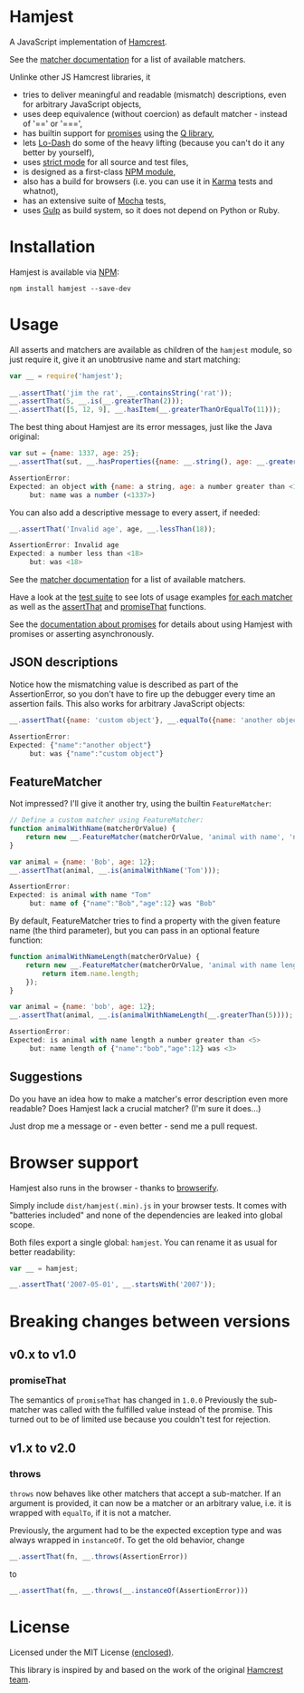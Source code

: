 # Hamjest
A JavaScript implementation of [Hamcrest](http://hamcrest.org).

See the [matcher documentation](https://github.com/rluba/hamjest/wiki/Matcher-documentation) for a list of available matchers.

Unlinke other JS Hamcrest libraries, it

* tries to deliver meaningful and readable (mismatch) descriptions, even for arbitrary JavaScript objects,
* uses deep equivalence (without coercion) as default matcher - instead of '==' or '===',
* has builtin support for [promises](http://promises-aplus.github.io/promises-spec/) using the [Q library](http://documentup.com/kriskowal/q/),
* lets [Lo-Dash](http://lodash.com) do some of the heavy lifting (because you can't do it any better by yourself),
* uses [strict mode](https://developer.mozilla.org/en-US/docs/Web/JavaScript/Reference/Functions_and_function_scope/Strict_mode) for all source and test files,
* is designed as a first-class [NPM module](https://npmjs.org),
* also has a build for browsers (i.e. you can use it in [Karma](http://karma-runner.github.io) tests and whatnot),
* has an extensive suite of [Mocha](http://visionmedia.github.io/mocha/) tests,
* uses [Gulp](http://gulpjs.com) as build system, so it does not depend on Python or Ruby.

# Installation
Hamjest is available via [NPM](https://npmjs.org/package/hamjest):

```Shell
npm install hamjest --save-dev
```

# Usage

All asserts and matchers are available as children of the `hamjest` module, so just require it, give it an unobtrusive name and start matching:

```JavaScript
var __ = require('hamjest');
	
__.assertThat('jim the rat', __.containsString('rat'));
__.assertThat(5, __.is(__.greaterThan(2)));
__.assertThat([5, 12, 9], __.hasItem(__.greaterThanOrEqualTo(11)));
```

The best thing about Hamjest are its error messages, just like the Java original:

```JavaScript
var sut = {name: 1337, age: 25};
__.assertThat(sut, __.hasProperties({name: __.string(), age: __.greaterThan(18)}));

AssertionError: 
Expected: an object with {name: a string, age: a number greater than <18>}
     but: name was a number (<1337>)
```

You can also add a descriptive message to every assert, if needed:

```JavaScript
__.assertThat('Invalid age', age, __.lessThan(18));

AssertionError: Invalid age
Expected: a number less than <18>
     but: was <18>
```

See the [matcher documentation](https://github.com/rluba/hamjest/wiki/Matcher-documentation) for a list of available matchers.

Have a look at the [test suite](./test/) to see lots of usage examples [for each matcher](./test/matchers/) as well as the [assertThat](./test/assertThatSpec.js) and [promiseThat](./test/promiseThatSpec.js) functions.

See the [documentation about promises](https://github.com/rluba/hamjest/wiki/Hamjest-and-Promises) for details about using Hamjest with promises or asserting asynchronously.

## JSON descriptions

Notice how the mismatching value is described as part of the AssertionError, so you don't have to fire up the debugger every time an assertion fails. This also works for arbitrary JavaScript objects:

```JavaScript
__.assertThat({name: 'custom object'}, __.equalTo({name: 'another object'}));

AssertionError: 
Expected: {"name":"another object"}
     but: was {"name":"custom object"}	
```

## FeatureMatcher
Not impressed? I'll give it another try, using the builtin `FeatureMatcher`:

```JavaScript
// Define a custom matcher using FeatureMatcher:
function animalWithName(matcherOrValue) {
	return new __.FeatureMatcher(matcherOrValue, 'animal with name', 'name');
}

var animal = {name: 'Bob', age: 12};
__.assertThat(animal, __.is(animalWithName('Tom')));

AssertionError: 
Expected: is animal with name "Tom"
     but: name of {"name":"Bob","age":12} was "Bob"
```

By default, FeatureMatcher tries to find a property with the given feature name (the third parameter), but you can pass in an optional feature function:

```JavaScript
function animalWithNameLength(matcherOrValue) {
	return new __.FeatureMatcher(matcherOrValue, 'animal with name length', 'name length', function (item) {
		return item.name.length;
	});
}

var animal = {name: 'bob', age: 12};
__.assertThat(animal, __.is(animalWithNameLength(__.greaterThan(5))));

AssertionError: 
Expected: is animal with name length a number greater than <5>
     but: name length of {"name":"bob","age":12} was <3>
```	     

## Suggestions
Do you have an idea how to make a matcher's error description even more readable? Does Hamjest lack a crucial matcher? (I'm sure it does...)

Just drop me a message or - even better - send me a pull request.

# Browser support
Hamjest also runs in the browser - thanks to [browserify](http://browserify.org/).

Simply include `dist/hamjest(.min).js` in your browser tests. It comes with "batteries included" and none of the dependencies are leaked into global scope.

Both files export a single global: `hamjest`. You can rename it as usual for better readability:

```JavaScript
var __ = hamjest;

__.assertThat('2007-05-01', __.startsWith('2007'));
```

# Breaking changes between versions
## v0.x to v1.0
### promiseThat
The semantics of `promiseThat` has changed in `1.0.0` Previously the sub-matcher was called with the fulfilled value instead of the promise. This turned out to be of limited use because you couldn't test for rejection.

## v1.x to v2.0
### throws
`throws` now behaves like other matchers that accept a sub-matcher. If an argument is provided, it can now be a matcher or an arbitrary value, i.e. it is wrapped with `equalTo`, if it is not a matcher.

Previously, the argument had to be the expected exception type and was always wrapped in `instanceOf`. To get the old behavior, change
    
```JavaScript
__.assertThat(fn, __.throws(AssertionError))
```

to

```JavaScript
__.assertThat(fn, __.throws(__.instanceOf(AssertionError)))
```

# License

Licensed under the MIT License [(enclosed)](./LICENSE). 

This library is inspired by and based on the work of the original [Hamcrest team](http://hamcrest.org).
